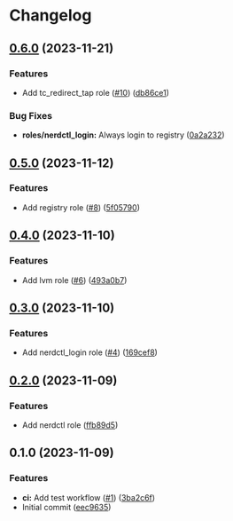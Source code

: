 # Changelog

## [0.6.0](https://github.com/hostinger/ansible-collection-core/compare/v0.5.0...v0.6.0) (2023-11-21)


### Features

* Add tc_redirect_tap role ([#10](https://github.com/hostinger/ansible-collection-core/issues/10)) ([db86ce1](https://github.com/hostinger/ansible-collection-core/commit/db86ce1d171432a37224627928aed6868c45ec73))


### Bug Fixes

* **roles/nerdctl_login:** Always login to registry ([0a2a232](https://github.com/hostinger/ansible-collection-core/commit/0a2a232b7011b5135a263607483a6bfb6d5727ab))

## [0.5.0](https://github.com/hostinger/ansible-collection-core/compare/v0.4.0...v0.5.0) (2023-11-12)


### Features

* Add registry role ([#8](https://github.com/hostinger/ansible-collection-core/issues/8)) ([5f05790](https://github.com/hostinger/ansible-collection-core/commit/5f05790602781c6b26b90a98a805e1de0bc1424e))

## [0.4.0](https://github.com/hostinger/ansible-collection-core/compare/v0.3.0...v0.4.0) (2023-11-10)


### Features

* Add lvm role ([#6](https://github.com/hostinger/ansible-collection-core/issues/6)) ([493a0b7](https://github.com/hostinger/ansible-collection-core/commit/493a0b73796bea1dede1d1710588b9524d8fc3bc))

## [0.3.0](https://github.com/hostinger/ansible-collection-core/compare/v0.2.0...v0.3.0) (2023-11-10)


### Features

* Add nerdctl_login role ([#4](https://github.com/hostinger/ansible-collection-core/issues/4)) ([169cef8](https://github.com/hostinger/ansible-collection-core/commit/169cef870080c6530961c3e34d7eef616920750b))

## [0.2.0](https://github.com/hostinger/ansible-collection-core/compare/v0.1.0...v0.2.0) (2023-11-09)


### Features

* Add nerdctl role ([ffb89d5](https://github.com/hostinger/ansible-collection-core/commit/ffb89d57540a7af44173363eca10e3f7da0fed66))

## 0.1.0 (2023-11-09)


### Features

* **ci:** Add test workflow ([#1](https://github.com/hostinger/ansible-collection-core/issues/1)) ([3ba2c6f](https://github.com/hostinger/ansible-collection-core/commit/3ba2c6f48d6c993794ae6bc6ae4916978c4e5690))
* Initial commit ([eec9635](https://github.com/hostinger/ansible-collection-core/commit/eec96359db09662b5058ae53987b2498b4945adb))
